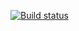 [![Build status](https://ci.appveyor.com/api/projects/status/hlo82drlejy0p267?svg=true)](https://ci.appveyor.com/project/ShaNS8D/njs-class)

